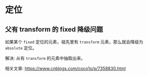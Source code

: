 # 定位

## 父有 transform 的 fixed 降级问题

如果某个 `fixed` 定位的元素，祖先里有 `transform` 元素，那么就会降级为 `absolute` 定位。

解决: 从有 `transform` 的元素中抽取出来。

相关文章: https://www.cnblogs.com/coco1s/p/7358830.html

